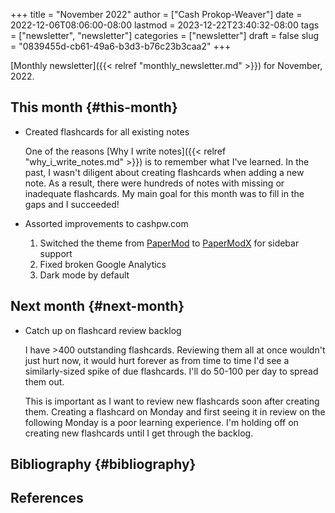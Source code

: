 +++
title = "November 2022"
author = ["Cash Prokop-Weaver"]
date = 2022-12-06T08:06:00-08:00
lastmod = 2023-12-22T23:40:32-08:00
tags = ["newsletter", "newsletter"]
categories = ["newsletter"]
draft = false
slug = "0839455d-cb61-49a6-b3d3-b76c23b3caa2"
+++

[Monthly newsletter]({{< relref "monthly_newsletter.md" >}}) for November, 2022.


## This month {#this-month}

-   Created flashcards for all existing notes

    One of the reasons [Why I write notes]({{< relref "why_i_write_notes.md" >}}) is to remember what I've learned. In the past, I wasn't diligent about creating flashcards when adding a new note. As a result, there were hundreds of notes with missing or inadequate flashcards. My main goal for this month was to fill in the gaps and I succeeded!

-   Assorted improvements to cashpw.com
    1.  Switched the theme from [PaperMod](https://github.com/adityatelange/hugo-PaperMod) to [PaperModX](https://github.com/reorx/hugo-PaperModX) for sidebar support
    2.  Fixed broken Google Analytics
    3.  Dark mode by default


## Next month {#next-month}

-   Catch up on flashcard review backlog

    I have &gt;400 outstanding flashcards. Reviewing them all at once wouldn't just hurt now, it would hurt forever as from time to time I'd see a similarly-sized spike of due flashcards. I'll do 50-100 per day to spread them out.

    This is important as I want to review new flashcards soon after creating them. Creating a flashcard on Monday and first seeing it in review on the following Monday is a poor learning experience. I'm holding off on creating new flashcards until I get through the backlog.


## Bibliography {#bibliography}

## References

<style>.csl-entry{text-indent: -1.5em; margin-left: 1.5em;}</style><div class="csl-bib-body">
</div>
